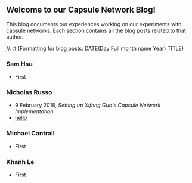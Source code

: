 ## Welcome to our Capsule Network Blog!

This blog documents our experiences working on our experiments with capsule networks. Each section contains all the blog posts related to that author.


[//]: # (This is a comment)

[//]: # (Formatting for blog posts: DATE(Day Full month name Year) TITLE)
### Sam Hsu
- First

### Nicholas Russo
- 9 February 2018, _Setting up Xifeng Guo's Capsule Network Implementation_
- [hello](https://github.com/nicholasrusso/Distributed_Capsule_Networks/blob/master/test.md)

### Michael Cantrall
- First

### Khanh Le
- First
